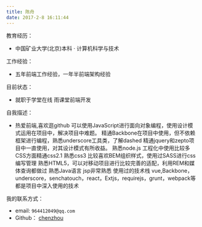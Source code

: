 ```yaml
---
title: 陈舟
date: 2017-2-8 16:11:44
---
```


教育经历：
- 中国矿业大学(北京)本科 · 计算机科学与技术

工作经验：
- 五年前端工作经验，一年半前端架构经验


目前状态：
- 就职于学堂在线 雨课堂前端开发

自我描述：
- 热爱前端,喜欢逛github
可以使用JavaScript进行面向对象编程，使用设计模式运用在项目中，解决项目中难题。
精通Backbone在项目中使用，但不依赖框架进行编程，熟悉underscore工具类，了解dashed
精通jquery和zepto项目中一直使用，对其设计模式有所收益。
熟悉node.js 工程化中使用比较多
CSS方面精通css2.1 熟悉css3 比较喜欢BEM组织样式，使用过SASS进行css编写管理
熟悉HTML5，可以对移动项目进行比较完善的适配，利用REM和媒体查询都做过
熟悉Java语言 jsp非常熟悉
使用过的技术栈 vue,Backbone， underscore，senchatouch，react，Extjs，requirejs，grunt，webpack等都是项目中深入使用的技术



我的联系方式：

- email:  `964412049@qq.com`
- Github：   [chenzhou](https://github.com/chenzhou)